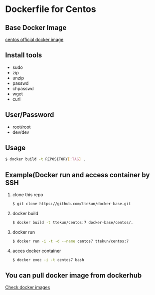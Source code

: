 # Dockerfile for Centos

## Base Docker Image

[centos official docker image](https://hub.docker.com/r/_/centos/)

## Install tools

* sudo
* zip
* unzip
* passwd
* chpasswd
* wget
* curl

## User/Password

* root/root
* dev/dev

## Usage

``` bash
$ docker build -t REPOSITORY[:TAG] .
```

## Example(Docker run and access container by SSH
1. clone this repo

    ``` bash
    $ git clone https://github.com/ttekun/docker-base.git
    ```

2. docker build

    ``` bash
    $ docker build -t ttekun/centos:7 docker-base/centos/.
    ```

3. docker run

    ``` bash
    $ docker run -i -t -d --name centos7 ttekun/centos:7
    ```

4. acces docker container

    ``` bash
    $ docker exec -i -t centos7 bash
    ```

## You can pull docker image from dockerhub

[Check docker images](https://hub.docker.com/r/ttekun/centos/)
